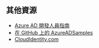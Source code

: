 ## 其他資源

- [Azure AD 開發人員指南](https://azure.microsoft.com/documentation/articles/active-directory-developers-guide/)
- [在 GitHub 上的 AzureADSamples](https://github.com/AzureAdSamples)
- [CloudIdentity.com](http://cloudidentity.com)

<!---HONumber=AcomDC_0309_2016-->